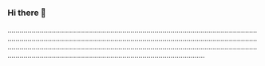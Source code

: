 ### Hi there 👋

......................................................................................................................................................................................................................................................................................................................................................................................................................................................................................